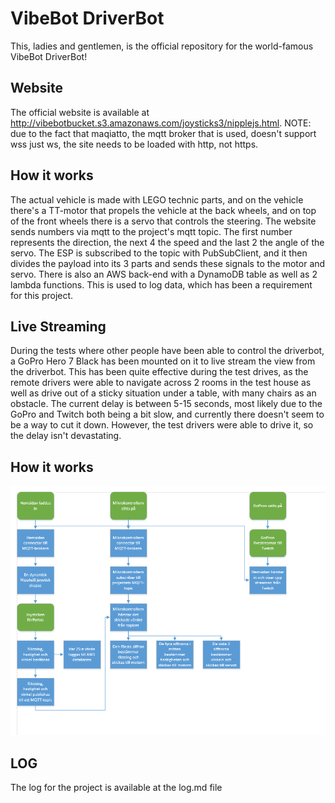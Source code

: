 # VibeBot DriverBot
This, ladies and gentlemen, is the official repository for the world-famous VibeBot DriverBot!

## Website
The official website is available at http://vibebotbucket.s3.amazonaws.com/joysticks3/nipplejs.html.
      NOTE: due to the fact that maqiatto, the mqtt broker that is used, doesn't support wss just ws, the site needs to be loaded with http, not https.

## How it works
The actual vehicle is made with LEGO technic parts, and on the vehicle there's a TT-motor that propels the vehicle at the back wheels, and on top of the front wheels there is a servo that controls the steering.
The website sends numbers via mqtt to the project's mqtt topic. The first number represents the direction, the next 4 the speed and the last 2 the angle of the servo. The ESP is subscribed to the topic with PubSubClient, and it then divides the payload into its 3 parts and sends these signals to the motor and servo. There is also an AWS back-end with a DynamoDB table as well as 2 lambda functions. This is used to log data, which has been a requirement for this project.

## Live Streaming
During the tests where other people have been able to control the driverbot, a GoPro Hero 7 Black has been mounted on it to live stream the view from the driverbot. This has been quite effective during the test drives, as the remote drivers were able to navigate across 2 rooms in the test house as well as drive out of a sticky situation under a table, with many chairs as an obstacle. The current delay is between 5-15 seconds, most likely due to the GoPro and Twitch both being a bit slow, and currently there doesn't seem to be a way to cut it down. However, the test drivers were able to drive it, so the delay isn't devastating.

## How it works
![Diagram!](/ReadmeBilder/DiagramDriverbot.PNG)

## LOG
The log for the project is available at the log.md file
